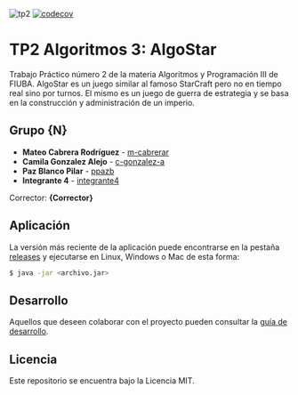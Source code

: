 ![tp2](https://github.com/fiuba/algo3_proyecto_base_tp2/actions/workflows/build.yml/badge.svg) [![codecov](https://codecov.io/gh/fiuba/algo3_proyecto_base_tp2/branch/master/graph/badge.svg)](https://codecov.io/gh/fiuba/algo3_proyecto_base_tp2)

# TP2 Algoritmos 3: AlgoStar 

Trabajo Práctico número 2 de la materia Algoritmos y Programación III de FIUBA.
AlgoStar es un juego similar al famoso StarCraft pero no en tiempo real sino por turnos.
El mismo es un juego de guerra de estrategia y se basa en la construcción y
administración de un imperio.

## Grupo {N}

* **Mateo Cabrera Rodríguez** - [m-cabrerar](https://github.com/m-cabrerar)
* **Camila Gonzalez Alejo** - [c-gonzalez-a](https://github.com/c-gonzalez-a)
* **Paz Blanco Pilar** - [ppazb](https://github.com/ppazb)
* **Integrante 4** - [integrante4](https://github.com/integrante4)

Corrector: **{Corrector}**

## Aplicación

La versión más reciente de la aplicación puede encontrarse en la pestaña [releases](https://github.com/fiuba/algo3_proyecto_base_tp2/releases/latest) y ejecutarse en Linux, Windows o Mac de esta forma:

```bash
$ java -jar <archivo.jar>
```

## Desarrollo

Aquellos que deseen colaborar con el proyecto pueden consultar la [guía de desarrollo](./docs/Desarrollo.md).

## Licencia

Este repositorio se encuentra bajo la Licencia MIT.
